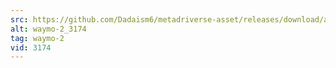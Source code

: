 ```yaml
---
src: https://github.com/Dadaism6/metadriverse-asset/releases/download/assetsv1.0.1/waymo-2_3174.mp4
alt: waymo-2_3174
tag: waymo-2
vid: 3174
---
```

